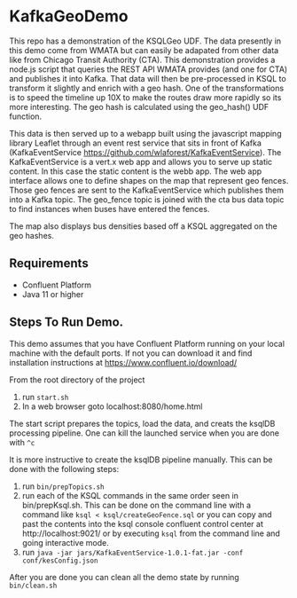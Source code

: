 # KafkaGeoDemo

This repo has a demonstration of the KSQLGeo UDF.  The data presently in this demo come from WMATA but can easily be 
adapated from other data like from Chicago Transit Authority (CTA). This demonstration provides a node.js script that 
queries the REST API WMATA provides (and one for CTA) and publishes it into Kafka.  That data will then be pre-processed 
in KSQL to transform it slightly and enrich with a geo hash.  One of the transformations is to speed the timeline up 10X 
to make the routes draw more rapidly so its more interesting.  The geo hash is calculated using the geo_hash() UDF 
function.

This data is then served up to a webapp built using the javascript mapping library Leaflet through an event rest service
that sits in front of Kafka (KafkaEventService https://github.com/wlaforest/KafkaEventService).  The KafkaEventService 
is a vert.x web app and allows you to serve up static content.  In this case the static content is the webb app.  The 
web app interface allows one to define shapes on the map that represent geo fences.  Those geo fences are sent to the 
KafkaEventService which publishes them into a Kafka topic.  The geo_fence topic is joined with the cta bus data topic to
find instances when buses have entered the fences.

The map also displays bus densities based off a KSQL aggregated on the geo hashes.
 

## Requirements

* Confluent Platform 
* Java 11 or higher

## Steps To Run Demo.

This demo assumes that you have Confluent Platform running on your local machine with the default ports.  If not you 
can download it and find installation instructions at https://www.confluent.io/download/  

From the root directory of the project 

1. run <code>start.sh</code> 
2. In a web browser goto localhost:8080/home.html

The start script prepares the topics, load the data, and creats the ksqlDB processing pipeline.  One can kill the
launched service when you are done with <code>^c</code>

It is more instructive to create the ksqlDB pipeline manually.  This can be done with the following steps:

1. run <code>bin/prepTopics.sh</code>
2. run each of the KSQL commands in the same order seen in bin/prepKsql.sh.  This can be done on the command line with 
a command like <code>ksql < ksql/createGeoFence.sql</code> or you can copy and past the contents into the ksql console
confluent control center at http://localhost:9021/ or by executing <code>ksql</code> from the command line and going
interactive mode.
3. run <code>java -jar jars/KafkaEventService-1.0.1-fat.jar -conf conf/kesConfig.json</code>

After you are done you can clean all the demo state by running <code>bin/clean.sh</code>



 
